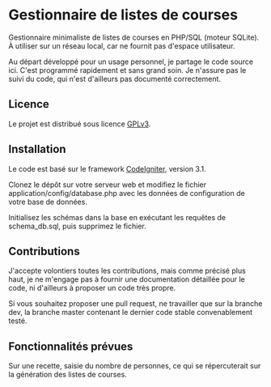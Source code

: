 # Gestionnaire de listes de courses
Gestionnaire minimaliste de listes de courses en PHP/SQL (moteur SQLite). À utiliser sur un réseau local, car ne fournit pas d'espace utilisateur.

Au départ développé pour un usage personnel, je partage le code source ici. C'est programmé rapidement et sans grand soin. Je n'assure pas le suivi du code, qui n'est d'ailleurs pas documenté correctement.

## Licence
Le projet est distribué sous licence [GPLv3](https://www.gnu.org/licenses/gpl-3.0.fr.html).

## Installation
Le code est basé sur le framework [CodeIgniter](https://codeigniter.com/), version 3.1.

Clonez le dépôt sur votre serveur web et modifiez le fichier application/config/database.php avec les données de configuration de votre base de données.

Initialisez les schémas dans la base en exécutant les requêtes de schema_db.sql, puis supprimez le fichier.

## Contributions
J'accepte volontiers toutes les contributions, mais comme précisé plus haut, je ne m'engage pas à fournir une documentation détaillée pour le code, ni d'ailleurs à proposer un code très propre.

Si vous souhaitez proposer une pull request, ne travailler que sur la branche dev, la branche master contenant le dernier code stable convenablement testé.

## Fonctionnalités prévues
Sur une recette, saisie du nombre de personnes, ce qui se répercuterait sur la génération des listes de courses.

